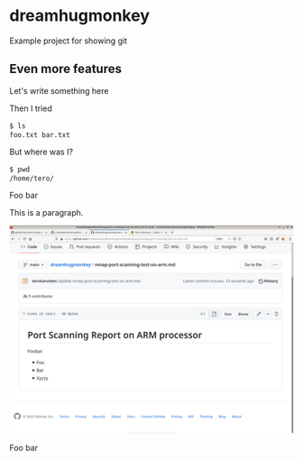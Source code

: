 # dreamhugmonkey

Example project for showing git

## Even more features

Let's write something here

Then I tried

    $ ls
    foo.txt bar.txt

But where was I?

    $ pwd
    /home/tero/

Foo bar

This is a paragraph. 

![Screenshot of foo](fooshot.png)

Foo bar
